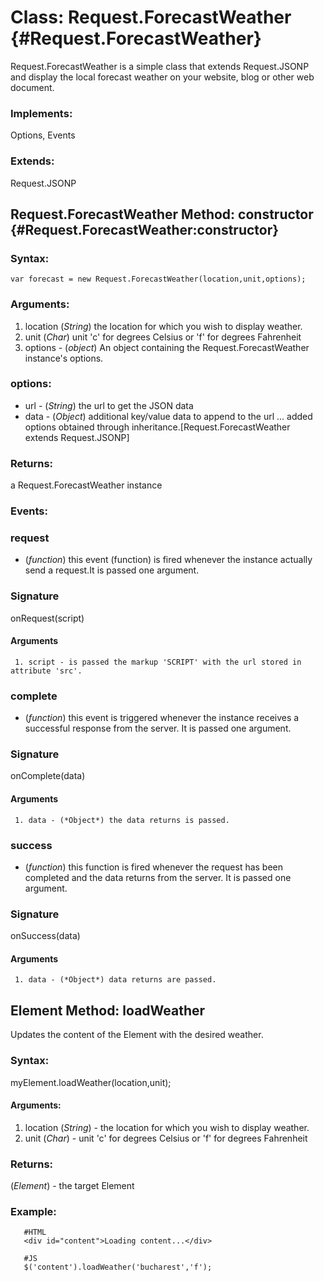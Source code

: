 Class: Request.ForecastWeather {#Request.ForecastWeather}
=========================================================

Request.ForecastWeather is a simple class that extends Request.JSONP and display the local forecast weather on your website, blog or other web document.

### Implements:

Options, Events

### Extends:

Request.JSONP


Request.ForecastWeather Method: constructor {#Request.ForecastWeather:constructor}
----------------------------------------------------------------------------------


### Syntax:

    var forecast = new Request.ForecastWeather(location,unit,options);

### Arguments:

1. location (*String*) the location for which you wish to display weather.
2. unit (*Char*) unit 'c' for degrees Celsius or 'f' for degrees Fahrenheit
3. options - (*object*) An object containing the Request.ForecastWeather instance's options.

### options:

* url  - (*String*)  the url to get the JSON data
* data - (*Object*)  additional key/value data to append to the url
...
added options obtained through inheritance.[Request.ForecastWeather extends Request.JSONP]

### Returns:

a Request.ForecastWeather instance

### Events:

### request

* (*function*) this event (function) is fired whenever the instance actually send a request.It is passed one argument.

### Signature

   onRequest(script)

#### Arguments
     1. script - is passed the markup 'SCRIPT' with the url stored in attribute 'src'.


### complete

* (*function*) this event is triggered whenever the instance receives a successful response from the server. It is passed one argument.

### Signature

   onComplete(data)

#### Arguments
     1. data - (*Object*) the data returns is passed.

### success

* (*function*) this function is fired whenever the request has been completed and the data returns from the server. It is passed one argument.

### Signature

   onSuccess(data)

#### Arguments
     1. data - (*Object*) data returns are passed.

## Element Method: loadWeather

Updates the content of the Element with the desired weather.

### Syntax:

myElement.loadWeather(location,unit);

#### Arguments:
1. location (*String*) - the location for which you wish to display weather.
2. unit (*Char*) - unit 'c' for degrees Celsius or 'f' for degrees Fahrenheit

### Returns:

(*Element*) - the target Element

### Example:

       #HTML
       <div id="content">Loading content...</div>

       #JS
       $('content').loadWeather('bucharest','f');

